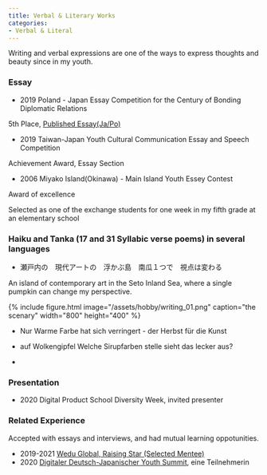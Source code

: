 ```yaml
---
title: Verbal & Literary Works
categories:
- Verbal & Literal
---
```


Writing and verbal expressions are one of the ways to express thoughts and beauty since in my youth.



<!-- more -->
### Essay
* 2019 Poland - Japan Essay Competition for the Century of Bonding Diplomatic Relations 

5th Place, [Published Essay(Ja/Po)](https://jpya.or.jp/ja/essaybook100yearanniversary/?fbclid=IwAR0SzSx6VSCblIBN87oWfzb3dBsDzXmn62247LG3Td8FlcD9IZtXoyF9ZrU)
<br>
* 2019 Taiwan-Japan Youth Cultural Communication Essay and Speech Competition

Achievement Award, Essay Section
<br>
* 2006 Miyako Island(Okinawa) - Main Island Youth Essey Contest

Award of excellence

Selected as one of the exchange students for one week in my fifth grade at an elementary school


### Haiku and Tanka (17 and 31 Syllabic verse poems) in several languages
* 瀬戸内の　現代アートの　浮かぶ島　南瓜１つで　視点は変わる

An island of contemporary art in the Seto Inland Sea, where a single pumpkin can change my perspective.

{% include figure.html image="/assets/hobby/writing_01.png" caption="the scenary" width="800" height="400"  %}

* Nur Warme Farbe hat sich verringert - der Herbst für die Kunst

* auf Wolkengipfel Welche Sirupfarben stelle sieht das lecker aus?

*

### Presentation
* 2020 Digital Product School Diversity Week, invited presenter

### Related Experience

Accepted with essays and interviews, and had mutual learning oppotunities.

* 2019-2021 [Wedu Global, Raising Star (Selected Mentee)](https://www.weduglobal.org/rising-star/)
* 2020 [Digitaler Deutsch-Japanischer Youth Summit](https://djjg.org/digitaler-deutsch-japanischer-youth-summit/), eine Teilnehmerin


